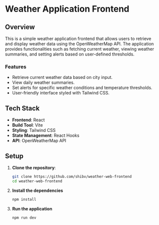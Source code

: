 # Weather Application Frontend

## Overview
This is a simple weather application frontend that allows users to retrieve and display weather data using the OpenWeatherMap API. The application provides functionalities such as fetching current weather, viewing weather summaries, and setting alerts based on user-defined thresholds.

### Features
- Retrieve current weather data based on city input.
- View daily weather summaries.
- Set alerts for specific weather conditions and temperature thresholds.
- User-friendly interface styled with Tailwind CSS.

## Tech Stack
- **Frontend**: React
- **Build Tool**: Vite
- **Styling**: Tailwind CSS
- **State Management**: React Hooks
- **API**: OpenWeatherMap API

## Setup

1. **Clone the repository**:
   ```bash
   git clone https://github.com/shibv/weather-web-frontend
   cd weather-web-frontend  
   ```
2. **Install the dependencies**
    ```bash
   npm install 
   ```
3. **Run the application**
    ```bash
   npm run dev
   ``` 

